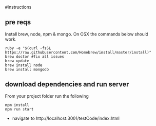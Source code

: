 #instructions

## pre reqs
Install brew, node, npm & mongo. On OSX the commands below should work.

```
ruby -e "$(curl -fsSL https://raw.githubusercontent.com/Homebrew/install/master/install)"
brew doctor #fix all issues
brew update
brew install node
brew install mongodb
```

## download dependencies and run server
From your project folder run the following
```
npm install
npm run start
```
* navigate to http://localhost:3001/testCode/index.html

